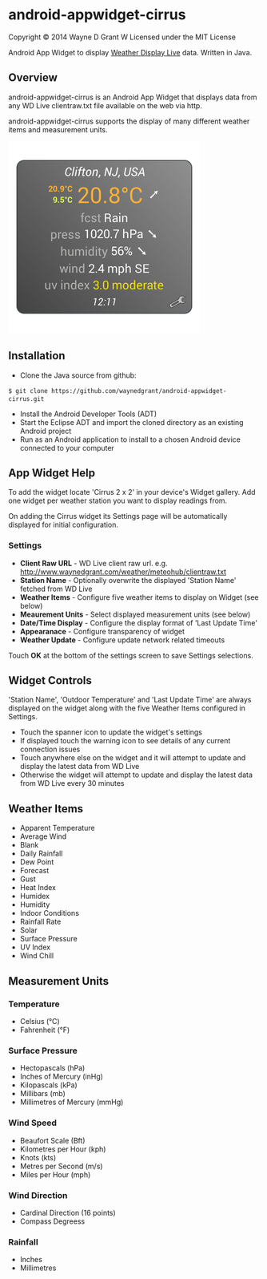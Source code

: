 # android-appwidget-cirrus

Copyright © 2014 Wayne D Grant
W
Licensed under the MIT License

Android App Widget to display [Weather Display Live](http://www.weather-display.com/wdlive.php) data. Written in Java.

## Overview

android-appwidget-cirrus is an Android App Widget that displays data from any WD Live clientraw.txt file available on the web via http.

android-appwidget-cirrus supports the display of many different weather items and measurement units.

![alt tag](res/drawable-nodpi/preview.png)

## Installation

* Clone the Java source from github:

```
$ git clone https://github.com/waynedgrant/android-appwidget-cirrus.git
```

* Install the Android Developer Tools (ADT)
* Start the Eclipse ADT and import the cloned directory as an existing Android project
* Run as an Android application to install to a chosen Android device connected to your computer

## App Widget Help

To add the widget locate 'Cirrus 2 x 2' in your device's Widget gallery. Add one widget per weather station you want to display readings from.

On adding the Cirrus widget its Settings page will be automatically displayed for initial configuration.

### Settings

* **Client Raw URL** - WD Live client raw url. e.g. http://www.waynedgrant.com/weather/meteohub/clientraw.txt
* **Station Name** - Optionally overwrite the displayed 'Station Name' fetched from WD Live
* **Weather Items** - Configure five weather items to display on Widget (see below)
* **Meaurement Units** - Select displayed measurement units (see below)
* **Date/Time Display** - Configure the display format of 'Last Update Time'
* **Appearanace** - Configure transparency of widget
* **Weather Update** - Configure update network related timeouts

Touch **OK** at the bottom of the settings screen to save Settings selections.

## Widget Controls

'Station Name', 'Outdoor Temperature' and 'Last Update Time' are always displayed on the widget along with the five Weather Items configured in Settings.

* Touch the spanner icon to update the widget's settings
* If displayed touch the warning icon to see details of any current connection issues
* Touch anywhere else on the widget and it will attempt to update and display the latest data from WD Live
* Otherwise the widget will attempt to update and display the latest data from WD Live every 30 minutes

## Weather Items

* Apparent Temperature
* Average Wind
* Blank
* Daily Rainfall
* Dew Point
* Forecast
* Gust
* Heat Index
* Humidex
* Humidity
* Indoor Conditions
* Rainfall Rate
* Solar
* Surface Pressure
* UV Index
* Wind Chill

## Measurement Units

### Temperature

* Celsius (°C)
* Fahrenheit (°F)

### Surface Pressure

* Hectopascals (hPa)
* Inches of Mercury (inHg)
* Kilopascals (kPa)
* Millibars (mb)
* Millimetres of Mercury (mmHg)

### Wind Speed

* Beaufort Scale (Bft)
* Kilometres per Hour (kph)
* Knots (kts)
* Metres per Second (m/s)
* Miles per Hour (mph)

### Wind Direction

* Cardinal Direction (16 points)
* Compass Degreess

### Rainfall

* Inches
* Millimetres
